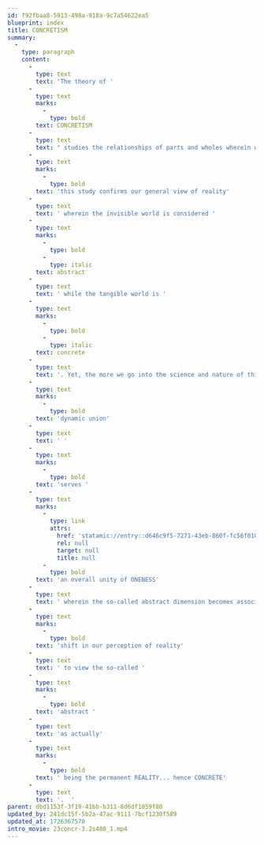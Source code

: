```yaml
---
id: f92fbaa8-5913-498a-918a-9c7a54622ea5
blueprint: index
title: CONCRETISM
summary:
  -
    type: paragraph
    content:
      -
        type: text
        text: 'The theory of '
      -
        type: text
        marks:
          -
            type: bold
        text: CONCRETISM
      -
        type: text
        text: " studies the relationships of parts and wholes wherein we come to view that parts offer a depth of value\_and meaning gained from their dynamic relationships in this network of holism. On the one hand "
      -
        type: text
        marks:
          -
            type: bold
        text: 'this study confirms our general view of reality'
      -
        type: text
        text: ' wherein the invisible world is considered '
      -
        type: text
        marks:
          -
            type: bold
          -
            type: italic
        text: abstract
      -
        type: text
        text: ' while the tangible world is '
      -
        type: text
        marks:
          -
            type: bold
          -
            type: italic
        text: concrete
      -
        type: text
        text: '. Yet, the more we go into the science and nature of this interplay the more we come to realize that this '
      -
        type: text
        marks:
          -
            type: bold
        text: 'dynamic union'
      -
        type: text
        text: ' '
      -
        type: text
        marks:
          -
            type: bold
        text: 'serves '
      -
        type: text
        marks:
          -
            type: link
            attrs:
              href: 'statamic://entry::d646c9f5-7271-43eb-860f-fc56f0101a01'
              rel: null
              target: null
              title: null
          -
            type: bold
        text: 'an overall unity of ONENESS'
      -
        type: text
        text: ' wherein the so-called abstract dimension becomes associated with permanence while the tangible dimension is always impermanent by being in flux. In other words, this represents a significant '
      -
        type: text
        marks:
          -
            type: bold
        text: 'shift in our perception of reality'
      -
        type: text
        text: ' to view the so-called '
      -
        type: text
        marks:
          -
            type: bold
        text: 'abstract '
      -
        type: text
        text: 'as actually'
      -
        type: text
        marks:
          -
            type: bold
        text: ' being the permanent REALITY... hence CONCRETE'
      -
        type: text
        text: '.  '
parent: dbd1153f-3f19-41bb-b311-8d6df1059f80
updated_by: 241dc15f-5b2a-47ac-9111-7bcf1230f589
updated_at: 1726367570
intro_movie: 23concr-3.2s480_1.mp4
---
```

